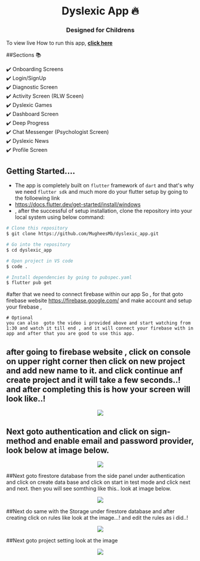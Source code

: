<h1 align="center"> Dyslexic App 🔥 </h1> 
<h3 align="center"> Designed for Childrens </h3>

To view  live How to run this app, **[click here](https://www.youtube.com/watch?v=x3nJxGKv0t0&ab_channel=MugheesMb)**

##Sections 📚

✔️ Onboarding Screens\
✔️ Login/SignUp\
✔️ Diagnostic Screen\
✔️ Activity Screen (RLW Sceen)\
✔️ Dyslexic Games\
✔️ Dashboard Screen \
✔️ Deep Progress\
✔️ Chat Messenger (Psychologist Screen)\
✔️ Dyslexic News\
✔️ Profile Screen

## Getting Started....
- The app is completely built on `flutter` framework of `dart` and that's why we need `flutter sdk` and much more do your flutter setup by going to the folloewing link
- https://docs.flutter.dev/get-started/install/windows
-  , after the successful of setup installation, clone the repository into your local system using below command:

```bash
# Clone this repository
$ git clone https://github.com/MugheesMb/dyslexic_app.git

# Go into the repository
$ cd dyslexic_app

# Open project in VS code
$ code .

# Install dependencies by going to pubspec.yaml
$ flutter pub get

```

#after that we need to connect  firebase within our app So , for that goto firebase website https://firebase.google.com/  and make account and setup your firebase
,
```
# Optional
you can also  goto the video i provided above and start watching from 1:30 and watch it till end , and it will connect your firebase with in app and after that you are good to use this app.
```

## after going to firebase website , click on console on upper right corner then click on new project and add new name to it. and click continue anf create project and it will take a few seconds..! and after completing this is how your screen will look like..!


<p align="center">
  <kbd>
<img src="https://user-images.githubusercontent.com/62281201/172184367-7af9f5b8-cf1e-4e37-a9f2-04ba381a34c3.png"></img>
  </kbd>
</p>

## Next goto authentication  and click on sign-method and enable email and password provider, look below at image below.

<p align="center">
  <kbd>
<img src="https://user-images.githubusercontent.com/62281201/172187194-f645d2f2-e2d6-4d1d-bf3f-cc12fdf7d976.png"></img>
  </kbd>
</p>

##Next goto firestore database from the side panel under authentication and click on create data base and click on start in test mode and click next and next. then you will see somthing like this.. look at image below.

<p align="center">
  <kbd>
<img src="https://user-images.githubusercontent.com/62281201/172188521-99306892-1c8c-4360-aea0-eb120573a2e0.png"></img>
  </kbd>
</p>

##Next do same with the Storage under firestore database and after creating click on rules like look at the image...! and edit the rules as i did..!

<p align="center">
  <kbd>
<img src="https://user-images.githubusercontent.com/62281201/161072082-9d042768-0bd8-4007-8487-4b68e2f89129.png"></img>
  </kbd>
</p>


##Next goto project setting look at the image 


<p align="center">
  <kbd>
<img src="https://user-images.githubusercontent.com/62281201/161636774-4b17a48a-b4d9-48d0-9db5-9fbc2fdcb529.png"></img>
  </kbd>
</p>



  
